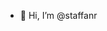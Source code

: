 - 👋 Hi, I’m @staffanr
<!---
staffanr/staffanr is a ✨ special ✨ repository because its `README.md` (this file) appears on your GitHub profile.
You can click the Preview link to take a look at your changes.
--->
